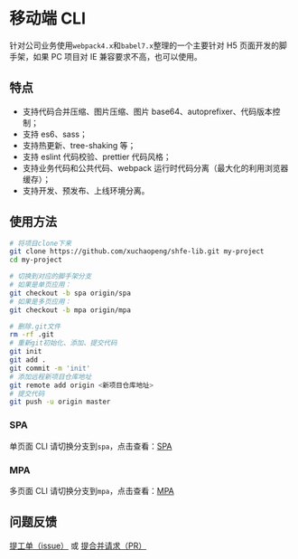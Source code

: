 # 移动端 CLI

针对公司业务使用`webpack4.x`和`babel7.x`整理的一个主要针对 H5 页面开发的脚手架，如果 PC 项目对 IE 兼容要求不高，也可以使用。

## 特点

- 支持代码合并压缩、图片压缩、图片 base64、autoprefixer、代码版本控制；
- 支持 es6、sass；
- 支持热更新、tree-shaking 等；
- 支持 eslint 代码校验、prettier 代码风格；
- 支持业务代码和公共代码、webpack 运行时代码分离（最大化的利用浏览器缓存）；
- 支持开发、预发布、上线环境分离。

## 使用方法

```bash
# 将项目clone下来
git clone https://github.com/xuchaopeng/shfe-lib.git my-project
cd my-project

# 切换到对应的脚手架分支
# 如果是单页应用：
git checkout -b spa origin/spa
# 如果是多页应用：
git checkout -b mpa origin/mpa

# 删除.git文件
rm -rf .git
# 重新git初始化、添加、提交代码
git init
git add .
git commit -m 'init'
# 添加远程新项目仓库地址
git remote add origin <新项目仓库地址>
# 提交代码
git push -u origin master
```

### SPA

单页面 CLI 请切换分支到`spa`，点击查看：[SPA](http://github.com/xuchaopeng/shfe-cli/src/spa)

### MPA

多页面 CLI 请切换分支到`mpa`，点击查看：[MPA](http://github.com/xuchaopeng/shfe-cli/src/mpa)

## 问题反馈

[提工单（issue）](http://github.com/xuchaopeng/shfe-cli/issues/new) 或 [提合并请求（PR）](http://github.com/xuchaopeng/shfe-cli/pulls)
